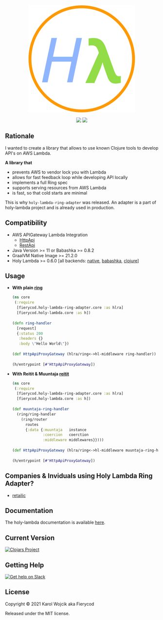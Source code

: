 <p align="center">
  <a href="https://fierycod.github.io/holy-lambda" target="_blank" rel="noopener noreferrer">
    <img src="docs/media/logo.png?raw=true" alt="holy-lambda logo">
  </a>
</p>

<p align="center">
  <a href="https://github.com/FieryCod/holy-lambda-ring-adapter/actions/workflows/ci.yml"><img src="https://github.com/FieryCod/holy-lambda-ring-adapter/actions/workflows/ci.yml/badge.svg"></a>
  <a href="https://opensource.org/licenses/MIT"><img src="https://img.shields.io/badge/License-MIT-green.svg"></a>
</p>

## Rationale
I wanted to create a library that allows to use known Clojure tools to develop API's on AWS Lambda.

**A library that**

- prevents AWS to vendor lock you with Lambda
- allows for fast feedback loop while developing API locally
- implements a full Ring spec
- supports serving resources from AWS Lambda
- is fast, so that cold starts are minimal

This is why `holy-lambda-ring-adapter` was released. An adapter is a part of holy-lambda project and is already used in production.

## Compatibility
  - AWS APIGateway Lambda Integration
    - [HttpApi](https://docs.aws.amazon.com/apigateway/latest/developerguide/http-api-develop.html#http-api-examples)
    - [RestApi](https://docs.aws.amazon.com/apigateway/latest/developerguide/apigateway-rest-api.html) 
  - Java Version >= 11 or Babashka >= 0.8.2
  - GraalVM Native Image >= 21.2.0
  - Holy Lambda >= 0.6.0 [all backends: [native](https://fierycod.github.io/holy-lambda/#/native-backend-tutorial), [babashka](https://fierycod.github.io/holy-lambda/#/babashka-backend-tutorial), [clojure](https://fierycod.github.io/holy-lambda/#/clojure-backend-tutorial)]

## Usage
  - **With plain [ring](https://github.com/ring-clojure/ring)**
    ```clojure
    (ns core
     (:require
      [fierycod.holy-lambda-ring-adapter.core :as hlra]
      [fierycod.holy-lambda.core :as h])
  
    (defn ring-handler
      [request]
      {:status 200
       :headers {}
       :body \"Hello World\"})
  
    (def HttpApiProxyGateway (hlra/ring<->hl-middleware ring-handler))
  
    (h/entrypoint [#'HttpApiProxyGateway])
    ```
  
  - **With Reitit & Muuntaja [reitit](https://github.com/metosin/reitit)**
    ```clojure
    (ns core
     (:require
      [fierycod.holy-lambda-ring-adapter.core :as hlra]
      [fierycod.holy-lambda.core :as h])
  
    (def muuntaja-ring-handler
      (ring/ring-handler
        (ring/router
          routes
          {:data {:muuntaja   instance
                  :coercion   coerction
                  :middleware middlewares}})))
  
    (def HttpApiProxyGateway (hlra/ring<->hl-middleware muuntaja-ring-handler))
  
    (h/entrypoint [#'HttpApiProxyGateway])
    ```

## Companies & Inviduals using Holy Lambda Ring Adapter?
  - [retailic](https://retailic.com/) 
  
## Documentation
The holy-lambda documentation is available [here](https://fierycod.github.io/holy-lambda).

## Current Version 
[![Clojars Project](https://img.shields.io/clojars/v/io.github.FieryCod/holy-lambda-ring-adapter?labelColor=283C67&color=729AD1&style=for-the-badge&logo=clojure&logoColor=fff)](https://clojars.org/io.github.FieryCod/holy-lambda-ring-adapter)

## Getting Help 
[![Get help on Slack](http://img.shields.io/badge/slack-clojurians%20%23holy--lambda-97C93C?labelColor=283C67&logo=slack&style=for-the-badge)](https://clojurians.slack.com/channels/holy-lambda)

## License
Copyright © 2021 Karol Wojcik aka Fierycod

Released under the MIT license.
